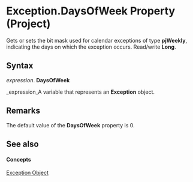 
# Exception.DaysOfWeek Property (Project)

Gets or sets the bit mask used for calendar exceptions of type  **pjWeekly**, indicating the days on which the exception occurs. Read/write  **Long**.


## Syntax

 _expression_. **DaysOfWeek**

 _expression_A variable that represents an  **Exception** object.


## Remarks

 The default value of the **DaysOfWeek** property is 0.


## See also


#### Concepts


 [Exception Object](105372cd-2e8b-0fd0-f565-0a75c907a40a.md)
